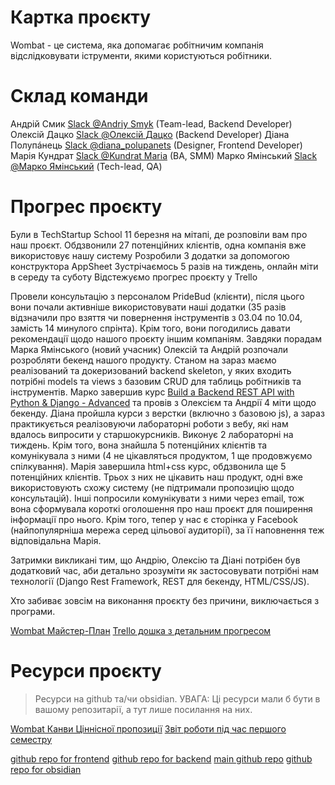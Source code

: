 # Картка проєкту

Wombat - це система, яка допомагає робітничим компанія відслідковувати іструменти, якими користуються робітники.

# Склад команди

Андрій Смик [Slack @Andriy Smyk](https://iot-2016.slack.com/team/U042MUXMKJR "Лінк на обліковий запис в slack")  (Team-lead, Backend Developer)
Олексій Дацко [Slack @Олексій Дацко](https://iot-2016.slack.com/team/U042QU2LNAW "Лінк на обліковий запис в slack")  (Backend Developer)
Діана Полупáнець [Slack @diana_polupanets](https://iot-2016.slack.com/team/U042QU1UHPC "Лінк на обліковий запис в slack") (Designer, Frontend Developer)
Марія Кундрат [Slack @Kundrat Maria](https://iot-2016.slack.com/team/U042TBJUB8C "Лінк на обліковий запис в slack") (BA, SMM)
Марко Ямінський [Slack @Марко Ямінський](https://iot-2016.slack.com/team/U02DBH58R1Q) (Tech-lead, QA)

# Прогрес проєкту

Були в TechStartup School 11 березня на мітапі, де розповіли вам про наш проєкт.
Обдзвонили 27 потенційних клієнтів, одна компанія вже використовує нашу систему
Розробили 3 додатки за допомогою конструктора AppSheet
Зустрічаємось 5 разів на тиждень, онлайн міти в середу та суботу
Відстежуємо прогрес проєкту у Trello

Провели консультацію з персоналом PrideBud (клієнти), після цього вони почали активніше використовувати наші додатки (35 разів відзначили про взяття чи повернення інструментів з 03.04 по 10.04, замість 14 минулого спрінта). Крім того, вони погодились давати рекомендації щодо нашого проєкту іншим компаніям.
Завдяки порадам Марка Ямінського (новий учасник) Олексій та Андрій розпочали розробляти бекенд нашого продукту. Станом на зараз маємо реалізований та докеризований backend skeleton, у яких входить потрібні models та views з базовим CRUD для таблиць робітників та інструментів. 
Марко завершив курс [Build a Backend REST API with Python & Django - Advanced](https://ua.udemy.com/course/django-python-advanced/) та провів з Олексієм та Андрії 4 міти щодо бекенду.
Діана пройшла курси з верстки (включно з базовою js), а зараз практикується реалізовуючи лабораторні роботи з вебу, які нам вдалось випросити у старшокурсників. Виконує 2 лабораторні на тиждень. Крім того, вона знайшла 5 потенційних клієнтів та комунікувала з ними (4 не цікавляться продуктом, 1 ще продовжуємо спілкування).
Марія завершила html+css курс, обдзвонила ще 5 потенційних клієнтів. Трьох з них не цікавить наш продукт, одні вже використовують схожу систему (не підтримали пропозицію щодо консультацій). Інші попросили комунікувати з ними через email, тож вона сформувала короткі оголошення про наш проєкт для поширення інформації про нього. Крім того, тепер у нас є сторінка у Facebook (найпопулярніша мережа серед цільової аудиторії), за її наповнення теж відповідальна Марія.

Затримки викликані тим, що Андрію, Олексію та Діані потрібен був додатковий час, аби детально зрозуміти як застосовувати потрібні нам технології (Django Rest Framework, REST для бекенду, HTML/CSS/JS).

Хто забиває зовсім на виконання проєкту без причини, виключається з програми.

[Wombat Майстер-План](https://github.com/smykandriy/wombat-obsidian/blob/feature-wombat/%D0%9F%D0%BB%D0%B0%D0%BD%D0%B8/Wombat/Wombat%20%D0%9C%D0%B0%D0%B9%D1%81%D1%82%D0%B5%D1%80-%D0%9F%D0%BB%D0%B0%D0%BD.md)
[Trello дошка з детальним прогресом](https://trello.com/b/eZmaLyhT)
# Ресурси проєкту

> Ресурси на github та/чи obsidian. 
> УВАГА: Ці ресурси мали б бути в вашому репозитарії, а тут лише посилання на них.

[Wombat Канви Ціннісної пропозиції](https://github.com/wombat-team/wombat-obsidian/blob/feature-wombat/%D0%94%D0%BE%D0%BA%D1%83%D0%BC%D0%B5%D0%BD%D1%82%D0%B0%D1%86%D1%96%D1%8F/Wombat/Wombat%20%D0%9A%D0%B0%D0%BD%D0%B2%D0%B8%20%D0%A6%D1%96%D0%BD%D0%BD%D1%96%D1%81%D0%BD%D0%BE%D1%97%20%D0%BF%D1%80%D0%BE%D0%BF%D0%BE%D0%B7%D0%B8%D1%86%D1%96%D1%97.md)
[Звіт роботи під час першого семестру](https://github.com/wombat-team/wombat-obsidian/blob/feature-wombat/%D0%94%D0%BE%D0%BA%D1%83%D0%BC%D0%B5%D0%BD%D1%82%D0%B0%D1%86%D1%96%D1%8F/Wombat/wombat_wombase_report.pdf)

[github repo for frontend](https://github.com/smykandriy/wombat-frontend)
[github repo for backend](https://github.com/smykandriy/wombat-backend)
[main github repo](https://github.com/wombat-team/wombase)
[github repo for obsidian](https://github.com/wombat-team/wombat-obsidian)